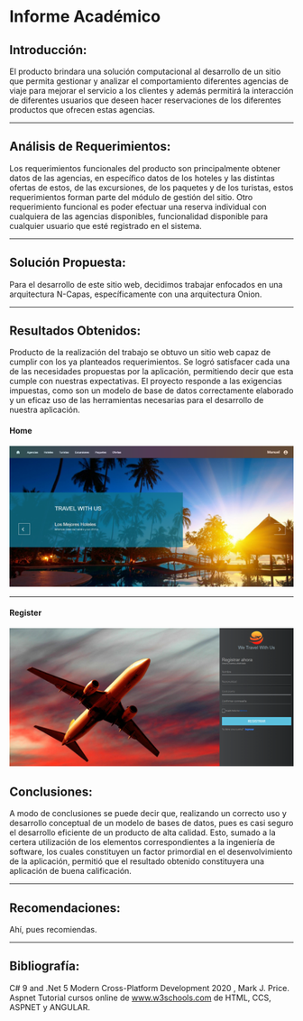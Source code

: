  # Informe  Académico 

## Introducción:

El producto brindara una solución computacional al desarrollo de un sitio que permita gestionar y analizar el comportamiento diferentes agencias de viaje para mejorar el servicio a los clientes y además permitirá la interacción de diferentes usuarios que deseen hacer reservaciones de los diferentes productos que ofrecen estas agencias. 

---

## Análisis de Requerimientos:
Los requerimientos funcionales del producto son principalmente obtener datos de las agencias, en específico datos de los hoteles y las distintas ofertas de estos, de las excursiones, de los paquetes y de los turistas, estos requerimientos forman parte del módulo de gestión del sitio. Otro requerimiento funcional es poder efectuar una reserva individual con cualquiera de las agencias disponibles, funcionalidad disponible para cualquier usuario que esté registrado en el sistema.

---

## Solución Propuesta:

Para el desarrollo de este sitio web, decidimos trabajar enfocados en una arquitectura N-Capas, específicamente con una arquitectura Onion. 

---
## Resultados Obtenidos:

Producto de la realización del trabajo se obtuvo un sitio web capaz de cumplir con los ya planteados requerimientos. Se logró satisfacer cada una de las necesidades propuestas por la aplicación, permitiendo decir que esta cumple con nuestras expectativas. El proyecto responde a las exigencias impuestas, como son un modelo de base de datos correctamente elaborado y un eficaz uso de las herramientas necesarias para el desarrollo de nuestra aplicación.

#### Home

![](.\home.png)


------

#### Register

![](.\register.png)

## Conclusiones:

A modo de conclusiones se puede decir que, realizando un correcto uso y desarrollo conceptual de un modelo de
bases de datos, pues es casi seguro el desarrollo eficiente de un producto de alta calidad. Esto, sumado a la certera utilización de los elementos correspondientes a la ingeniería de software, los cuales constituyen un factor primordial en el desenvolvimiento de la aplicación, permitió que el resultado obtenido constituyera una aplicación de buena calificación.


---

## Recomendaciones:

Ahí, pues recomiendas.

---

## Bibliografía:

C# 9 and .Net 5 Modern Cross-Platform Development 2020 , Mark J. Price. 
Aspnet Tutorial 
cursos online de www.w3schools.com de HTML, CCS, ASPNET y ANGULAR.
